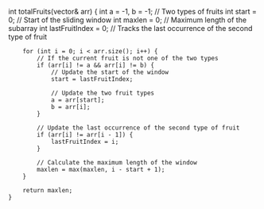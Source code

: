 int totalFruits(vector<int>& arr) {
        int a = -1, b = -1;  // Two types of fruits
        int start = 0;       // Start of the sliding window
        int maxlen = 0;      // Maximum length of the subarray
        int lastFruitIndex = 0; // Tracks the last occurrence of the second type of fruit

        for (int i = 0; i < arr.size(); i++) {
            // If the current fruit is not one of the two types
            if (arr[i] != a && arr[i] != b) {
                // Update the start of the window
                start = lastFruitIndex;

                // Update the two fruit types
                a = arr[start];
                b = arr[i];
            }

            // Update the last occurrence of the second type of fruit
            if (arr[i] != arr[i - 1]) {
                lastFruitIndex = i;
            }

            // Calculate the maximum length of the window
            maxlen = max(maxlen, i - start + 1);
        }

        return maxlen;
    }